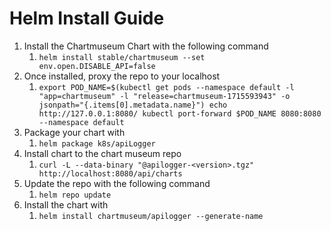 # Helm Install Guide
1. Install the Chartmuseum Chart with the following command
   1. `helm install stable/chartmuseum --set env.open.DISABLE_API=false`
2. Once installed, proxy the repo to your localhost
    1. `export POD_NAME=$(kubectl get pods --namespace default -l "app=chartmuseum" -l "release=chartmuseum-1715593943" -o jsonpath="{.items[0].metadata.name}")
       echo http://127.0.0.1:8080/
       kubectl port-forward $POD_NAME 8080:8080 --namespace default`
3. Package your chart with 
   1. `helm package k8s/apiLogger`
4. Install chart to the chart museum repo
   1. `curl -L --data-binary "@apilogger-<version>.tgz" http://localhost:8080/api/charts`
5. Update the repo with the following command
   1. `helm repo update`
6. Install the chart with
   1. `helm install chartmuseum/apilogger --generate-name`